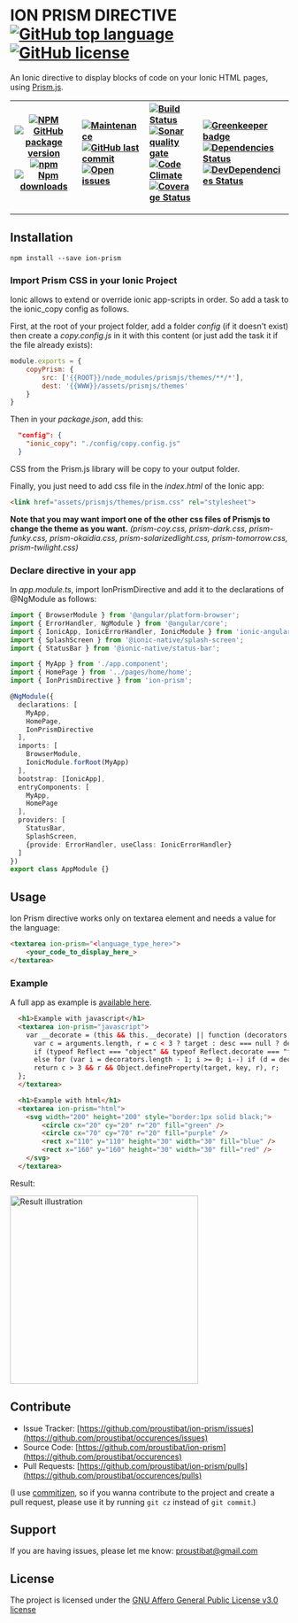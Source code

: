 ION PRISM DIRECTIVE  [![GitHub top language](https://img.shields.io/github/languages/top/proustibat/ion-prism.svg)](https://github.com/proustibat/ion-prism) <a href='https://github.com/proustibat/ion-prism/blob/master/LICENSE.md'><img src='https://img.shields.io/github/license/proustibat/ion-prism.svg' alt='GitHub license'/></a>
===================

An Ionic directive to display blocks of code on your Ionic HTML pages, using [Prism.js](http://prismjs.com).


| [![NPM](https://nodei.co/npm/ion-prism.png?compact=true)](https://www.npmjs.com/package/ion-prism) </br> [![GitHub package version](https://img.shields.io/github/package-json/v/proustibat/ion-prism.svg)]() [![npm](https://img.shields.io/npm/v/ion-prism.svg)](https://www.npmjs.com/package/ion-prism) [![Npm downloads](https://img.shields.io/npm/dt/ion-prism.svg)](https://www.npmjs.com/package/ion-prism) | [![Maintenance](https://img.shields.io/maintenance/yes/2018.svg)](https://github.com/proustibat/ion-prism/commits/master) </br> [![GitHub last commit](https://img.shields.io/github/last-commit/proustibat/ion-prism.svg)](https://github.com/proustibat/ion-prism/commits/master) </br> [![Open issues](https://sonarcloud.io/api/badges/measure?key=prstbt.ion-prism.directive&metric=open_issues)](https://sonarcloud.io/component_measures?id=prstbt.ion-prism.directive&metric=open_issues) | [![Build Status](https://travis-ci.org/proustibat/ion-prism.svg?branch=master)](https://travis-ci.org/proustibat/ion-prism) </br> [![Sonar quality gate](https://sonarcloud.io/api/badges/gate?key=prstbt.ion-prism.directive)](https://sonarcloud.io/dashboard?id=prstbt.ion-prism.directive) </br> [![Code Climate](https://codeclimate.com/github/proustibat/ion-prism/badges/gpa.svg)](https://codeclimate.com/github/proustibat/ion-prism) </br> [![Coverage Status](https://coveralls.io/repos/github/proustibat/ion-prism/badge.svg?branch=master)](https://coveralls.io/github/proustibat/ion-prism?branch=master) | [![Greenkeeper badge](https://badges.greenkeeper.io/proustibat/ion-prism.svg)](https://greenkeeper.io/) </br>[![Dependencies Status](https://david-dm.org/proustibat/stats-text/status.svg)](https://david-dm.org/proustibat/stats-text) </br>[![DevDependencies Status](https://david-dm.org/proustibat/stats-text/dev-status.svg)](https://david-dm.org/proustibat/stats-text?type=dev) |
| --- | :--- | :---- | :----


-----------------

Installation
------------

```
npm install --save ion-prism
```

### Import Prism CSS in your Ionic Project

Ionic allows to extend or override ionic app-scripts in order. So add a task to the ionic_copy config as follows.

First, at the root of your project folder, add a folder *config* (if it doesn't exist) then create a *copy.config.js* in it with this content (or just add the task it if the file already exists):

```javascript
module.exports = {
    copyPrism: {
        src: ['{{ROOT}}/node_modules/prismjs/themes/**/*'],
        dest: '{{WWW}}/assets/prismjs/themes'
    }
}
```

Then in your *package.json*, add this:
```json
  "config": {
    "ionic_copy": "./config/copy.config.js"
  }
```

CSS from the Prism.js library will be copy to your output folder. 


Finally, you just need to add css file in the *index.html* of the Ionic app: 

```html
<link href="assets/prismjs/themes/prism.css" rel="stylesheet">
```
**Note that you may want import one of the other css files of Prismjs to change the theme as you want.** *(prism-coy.css, prism-dark.css, prism-funky.css, prism-okaidia.css, prism-solarizedlight.css, prism-tomorrow.css, prism-twilight.css)*

### Declare directive in your app
In *app.module.ts*, import IonPrismDirective and add it to the declarations of @NgModule as follows:

```typescript
import { BrowserModule } from '@angular/platform-browser';
import { ErrorHandler, NgModule } from '@angular/core';
import { IonicApp, IonicErrorHandler, IonicModule } from 'ionic-angular';
import { SplashScreen } from '@ionic-native/splash-screen';
import { StatusBar } from '@ionic-native/status-bar';

import { MyApp } from './app.component';
import { HomePage } from '../pages/home/home';
import { IonPrismDirective } from 'ion-prism';

@NgModule({
  declarations: [
    MyApp,
    HomePage,
    IonPrismDirective
  ],
  imports: [
    BrowserModule,
    IonicModule.forRoot(MyApp)
  ],
  bootstrap: [IonicApp],
  entryComponents: [
    MyApp,
    HomePage
  ],
  providers: [
    StatusBar,
    SplashScreen,
    {provide: ErrorHandler, useClass: IonicErrorHandler}
  ]
})
export class AppModule {}

```


Usage
-----
Ion Prism directive works only on textarea element and needs a value for the language: 

```html
<textarea ion-prism="<language_type_here>">
    <your_code_to_display_here_>
</textarea>
```


### Example

A full app as example is [available here](https://github.com/proustibat/ion-prism-app-example). 

```html
  <h1>Example with javascript</h1>
  <textarea ion-prism="javascript">
    var __decorate = (this && this.__decorate) || function (decorators, target, key, desc) {
      var c = arguments.length, r = c < 3 ? target : desc === null ? desc = Object.getOwnPropertyDescriptor(target, key) : desc, d;
      if (typeof Reflect === "object" && typeof Reflect.decorate === "function") r = Reflect.decorate(decorators, target, key, desc);
      else for (var i = decorators.length - 1; i >= 0; i--) if (d = decorators[i]) r = (c < 3 ? d(r) : c > 3 ? d(target, key, r) : d(target, key)) || r;
      return c > 3 && r && Object.defineProperty(target, key, r), r;
  };
  </textarea>

  <h1>Example with html</h1>
  <textarea ion-prism="html">
    <svg width="200" height="200" style="border:1px solid black;">
        <circle cx="20" cy="20" r="20" fill="green" />
        <circle cx="70" cy="70" r="20" fill="purple" />
        <rect x="110" y="110" height="30" width="30" fill="blue" />
        <rect x="160" y="160" height="30" width="30" fill="red" />
    </svg>
  </textarea>
```

Result: 

<img src="https://i.imgur.com/CMN7Ck1.png" width="340" alt="Result illustration"/>

Contribute
----------
- Issue Tracker: [https://github.com/proustibat/ion-prism/issues](https://github.com/proustibat/occurences/issues)
- Source Code: [https://github.com/proustibat/ion-prism](https://github.com/proustibat/occurences)
- Pull Requests: [https://github.com/proustibat/ion-prism/pulls](https://github.com/proustibat/occurences/pulls)

(I use [commitizen](https://github.com/commitizen/cz-cli), so if you wanna contribute to the project and create a pull request, please use it by running `git cz` instead of `git commit`.)

Support
-------
If you are having issues, please let me know: proustibat@gmail.com

License
-------
The project is licensed under the [GNU Affero General Public License v3.0 license](LICENSE)

